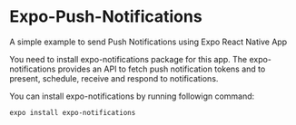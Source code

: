 # Expo-Push-Notifications
A simple example to send Push Notifications using Expo React Native App

You need to install expo-notifications package for this app. The expo-notifications provides an API to fetch push notification tokens and to present, schedule, receive and respond to notifications.

You can install expo-notifications by running followign command:
````
expo install expo-notifications

````
